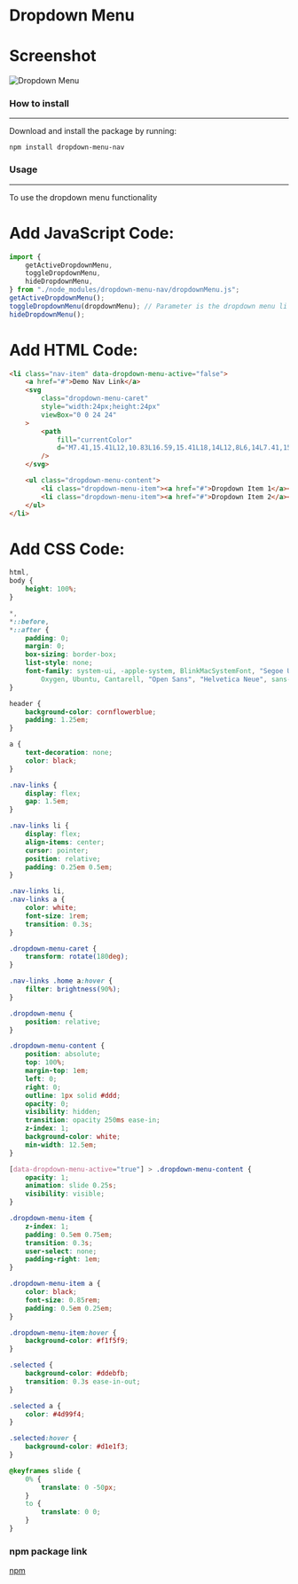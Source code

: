 # Dropdown Menu

# Screenshot

![Dropdown Menu](https://media.discordapp.net/attachments/249554120514600960/1057041939352010802/image.png?width=881&height=358)

### How to install

---

Download and install the package by running:

    npm install dropdown-menu-nav

### Usage

---

To use the dropdown menu functionality

# Add JavaScript Code:

```js
import {
	getActiveDropdownMenu,
	toggleDropdownMenu,
	hideDropdownMenu,
} from "./node_modules/dropdown-menu-nav/dropdownMenu.js";
getActiveDropdownMenu();
toggleDropdownMenu(dropdownMenu); // Parameter is the dropdown menu li element clicked
hideDropdownMenu();
```

# Add HTML Code:

```html
<li class="nav-item" data-dropdown-menu-active="false">
	<a href="#">Demo Nav Link</a>
	<svg
		class="dropdown-menu-caret"
		style="width:24px;height:24px"
		viewBox="0 0 24 24"
	>
		<path
			fill="currentColor"
			d="M7.41,15.41L12,10.83L16.59,15.41L18,14L12,8L6,14L7.41,15.41Z"
		/>
	</svg>

	<ul class="dropdown-menu-content">
		<li class="dropdown-menu-item"><a href="#">Dropdown Item 1</a></li>
		<li class="dropdown-menu-item"><a href="#">Dropdown Item 2</a></li>
	</ul>
</li>
```

# Add CSS Code:

```css
html,
body {
	height: 100%;
}

*,
*::before,
*::after {
	padding: 0;
	margin: 0;
	box-sizing: border-box;
	list-style: none;
	font-family: system-ui, -apple-system, BlinkMacSystemFont, "Segoe UI", Roboto,
		Oxygen, Ubuntu, Cantarell, "Open Sans", "Helvetica Neue", sans-serif;
}

header {
	background-color: cornflowerblue;
	padding: 1.25em;
}

a {
	text-decoration: none;
	color: black;
}

.nav-links {
	display: flex;
	gap: 1.5em;
}

.nav-links li {
	display: flex;
	align-items: center;
	cursor: pointer;
	position: relative;
	padding: 0.25em 0.5em;
}

.nav-links li,
.nav-links a {
	color: white;
	font-size: 1rem;
	transition: 0.3s;
}

.dropdown-menu-caret {
	transform: rotate(180deg);
}

.nav-links .home a:hover {
	filter: brightness(90%);
}

.dropdown-menu {
	position: relative;
}

.dropdown-menu-content {
	position: absolute;
	top: 100%;
	margin-top: 1em;
	left: 0;
	right: 0;
	outline: 1px solid #ddd;
	opacity: 0;
	visibility: hidden;
	transition: opacity 250ms ease-in;
	z-index: 1;
	background-color: white;
	min-width: 12.5em;
}

[data-dropdown-menu-active="true"] > .dropdown-menu-content {
	opacity: 1;
	animation: slide 0.25s;
	visibility: visible;
}

.dropdown-menu-item {
	z-index: 1;
	padding: 0.5em 0.75em;
	transition: 0.3s;
	user-select: none;
	padding-right: 1em;
}

.dropdown-menu-item a {
	color: black;
	font-size: 0.85rem;
	padding: 0.5em 0.25em;
}

.dropdown-menu-item:hover {
	background-color: #f1f5f9;
}

.selected {
	background-color: #ddebfb;
	transition: 0.3s ease-in-out;
}

.selected a {
	color: #4d99f4;
}

.selected:hover {
	background-color: #d1e1f3;
}

@keyframes slide {
	0% {
		translate: 0 -50px;
	}
	to {
		translate: 0 0;
	}
}
```

### npm package link

[npm](https://www.npmjs.com/package/dropdown-menu-nav?activeTab=readme)
